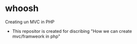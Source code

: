 # whoosh
Creating un MVC in PHP
- This repositor is created for discribing "How we can create mvc/framweork in php"
